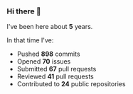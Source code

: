 ### Hi there 👋

I've been here about **5** years.

In that time I've:

- Pushed **898** commits
- Opened **70** issues
- Submitted **67** pull requests
- Reviewed **41** pull requests
- Contributed to **24** public repositories

<!-- ![My scrobbles](https://lastfm-recently-played.vercel.app/api?user=dotdub) -->
